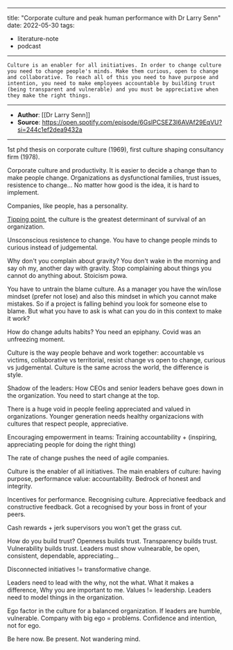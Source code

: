 
---
title: "Corporate culture and peak human performance with Dr Larry Senn"
date: 2022-05-30
tags: 
- literature-note 
- podcast
---

```
Culture is an enabler for all initiatives. In order to change culture you need to change people's minds. Make them curious, open to change and collaborative. To reach all of this you need to have purpose and intention, you need to make employees accountable by building trust (being transparent and vulnerable) and you must be appreciative when they make the right things.

```

***
- **Author**: [[Dr Larry Senn]]
- **Source**:  https://open.spotify.com/episode/6GsIPCSEZ3l6AVAf29EqVU?si=244c1ef2dea9432a
***

1st phd thesis on corporate culture (1969), first culture shaping consultancy firm (1978). 

Corporate culture and productivity. It is easier to decide a change than to make people change.
Organizations as dysfunctional families, trust issues, resistence to change... No matter how good is the idea, it is hard to implement.

Companies, like people, has a personality. 

[Tipping point](https://www.thoughtco.com/malcolm-gladwell-tipping-point-theory-3026765), the culture is the greatest determinant of survival of an organization. 

Unsconscious resistence to change. You have to change people minds to curious instead of judgemental. 

Why don't you complain about gravity? You don't wake in the morning and say oh my, another day with gravity. Stop complaining about things you cannot do anything about. Stoicism powa.

You have to untrain the blame culture. As a manager you have the win/lose mindset (prefer not lose) and also this mindset in which you cannot make mistakes. So if a project is falling behind you look for someone else to blame. But what you have to ask is what can you do in this context to make it work?

How do change adults habits? You need an epiphany. Covid was an unfreezing moment. 

Culture is the way people behave and work together: accountable vs victims, collaborative vs territorial, resist change vs open to change, curious vs judgemental.  Culture is the same across the world, the difference is style. 

Shadow of the leaders: How CEOs and senior leaders behave goes down in the organization. You need to start change at the top.

There is a huge void in people feeling appreciated and valued in organizations. Younger generation needs healthy organizacions with cultures that respect people, appreciative. 

Encouraging empowerment in teams: Training accountability + (inspiring, appreciating people for doing the right thing)

The rate of change pushes the need of agile companies. 

Culture is the enabler of all initiatives. The main enablers of culture: having purpose, performance value: accountability. Bedrock of honest and integrity. 

Incentives for performance.  Recognising culture. Appreciative feedback and constructive feedback. Got a recognised by your boss in front of your peers. 

Cash rewards + jerk supervisors you won't get the grass cut. 

How do you build trust? Openness builds trust. Transparency builds trust. Vulnerability builds trust.  Leaders must show vulnearable, be open, consistent, dependable, appreciating...

Disconnected initiatives != transformative change. 

Leaders need to lead with the why, not the what. What it makes a difference, Why you are important to me. Values != leadership. Leaders need to model things in the organization. 

Ego factor in the culture for a balanced organization. If leaders are humble, vulnerable. Company with big ego = problems. Confidence and intention, not for ego. 

Be here now. Be present. Not wandering mind. 